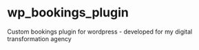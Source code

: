 # wp_bookings_plugin
Custom bookings plugin for wordpress - developed for my digital transformation agency
